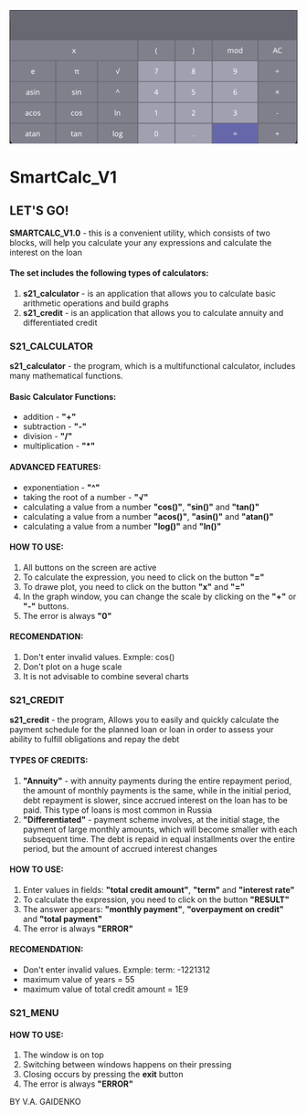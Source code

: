 ![matrix](images/s21_calculator.png)

# SmartCalc_V1
## **LET'S GO!**
**SMARTCALC\_V1.0** - this is a convenient utility, which consists of two blocks, will help you calculate your any expressions and calculate the interest on the loan
#### **The set includes the following types of calculators:**
1. **s21\_calculator** - is an application that allows you to calculate basic arithmetic operations and build graphs
1. **s21\_credit** - is an application that allows you to calculate annuity and differentiated credit
### **S21\_CALCULATOR**


**s21\_calculator** - the program, which is a multifunctional calculator, includes many mathematical functions. 
#### **Basic Calculator Functions:**
- addition - **"+"**
- subtraction - **"-"**
- division - **"/"**
- multiplication - **"\*"**
#### **ADVANCED FEATURES:**
- exponentiation - **"^"**
- taking the root of a number - **"√"**
- calculating a value from a number **"cos()"**, **"sin()"** and **"tan()"**
- calculating a value from a number **"acos()"**, **"asin()"** and **"atan()"**
- calculating a value from a number **"log()"** and **"ln()"**
#### **HOW TO USE:**
1. All buttons on the screen are active
1. To calculate the expression, you need to click on the button **"="**
1. To drawe plot, you need to click on the button **"x"** and **"="**
1. In the graph window, you can change the scale by clicking on the **"+"** or **"-"** buttons.
1. The error is always **"0"**
#### **RECOMENDATION:**
1. Don't enter invalid values. Exmple: cos()
1. Don't plot on a huge scale
1. It is not advisable to combine several charts
### **S21\_CREDIT**


**s21\_credit** - the program, Allows you to easily and quickly calculate the payment schedule for the planned loan or loan in order to assess your ability to fulfill obligations and repay the debt 
#### **TYPES OF CREDITS:**
1. **"Annuity"** - with annuity payments during the entire repayment period, the amount of monthly payments is the same, while in the initial period, debt repayment is slower, since accrued interest on the loan has to be paid. This type of loans is most common in Russia
1. **"Differentiated"** - payment scheme involves, at the initial stage, the payment of large monthly amounts, which will become smaller with each subsequent time. The debt is repaid in equal installments over the entire period, but the amount of accrued interest changes
#### **HOW TO USE:**
1. Enter values in fields: **"total credit amount"**, **"term"** and **"interest rate"**
1. To calculate the expression, you need to click on the button **"RESULT"**
1. The answer appears: **"monthly payment"**, **"overpayment on credit"** and **"total payment"**
1. The error is always **"ERROR"**
#### **RECOMENDATION:**
- Don't enter invalid values. Exmple: term: -1221312
- maximum value of years = 55
- maximum value of total credit amount = 1E9
### **S21\_MENU**
#### **HOW TO USE:**
1. The window is on top
1. Switching between windows happens on their pressing
1. Closing occurs by pressing the **exit** button
1. The error is always **"ERROR"**

BY V.A. GAIDENKO
